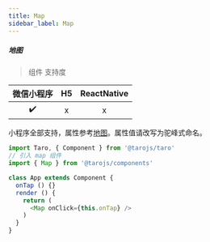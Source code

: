 ```yaml
---
title: Map
sidebar_label: Map
---
```


##### 地图

> 组件 支持度

| 微信小程序 | H5 | ReactNative |
| :-: | :-: | :-: |
| ✔️ | x | x |

小程序全部支持，属性参考[地图](https://developers.weixin.qq.com/miniprogram/dev/component/map.html#map)。属性值请改写为驼峰式命名。

```javascript
import Taro, { Component } from '@tarojs/taro'
// 引入 map 组件
import { Map } from '@tarojs/components'

class App extends Component {
  onTap () {}
  render () {
    return (
      <Map onClick={this.onTap} />
    )
  }
}
```
